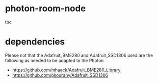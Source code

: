 # photon-room-node
tbc

# dependencies
Please not that the Adafruit_BME280 and Adafruit_SSD1306 used are the following as needed to be adapted to the Photon
- https://github.com/mhaack/Adafruit_BME280_Library
- https://github.com/pkourany/Adafruit_SSD1306
